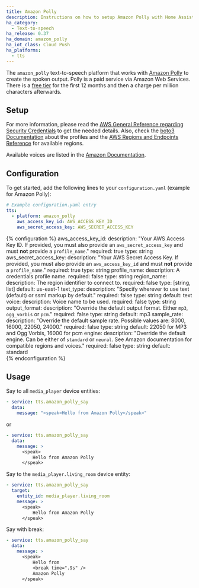 ```yaml
---
title: Amazon Polly
description: Instructions on how to setup Amazon Polly with Home Assistant.
ha_category:
  - Text-to-speech
ha_release: 0.37
ha_domain: amazon_polly
ha_iot_class: Cloud Push
ha_platforms:
  - tts
---
```


The `amazon_polly` text-to-speech platform that works with [Amazon Polly](https://aws.amazon.com/polly/) to create the spoken output.
Polly is a paid service via Amazon Web Services.  There is a [free tier](https://aws.amazon.com/polly/pricing/) for the first 12 months and then a charge per million characters afterwards.

## Setup

For more information, please read the [AWS General Reference regarding Security Credentials](https://docs.aws.amazon.com/general/latest/gr/aws-security-credentials.html) to get the needed details. Also, check the [boto3 Documentation](https://boto3.readthedocs.io/en/latest/guide/configuration.html#shared-credentials-file) about the profiles and the [AWS Regions and Endpoints Reference](https://docs.aws.amazon.com/general/latest/gr/rande.html#pol_region) for available regions.

Available voices are listed in the [Amazon Documentation](https://docs.aws.amazon.com/polly/latest/dg/voicelist.html).

## Configuration

To get started, add the following lines to your `configuration.yaml` (example for Amazon Polly):

```yaml
# Example configuration.yaml entry
tts:
  - platform: amazon_polly
    aws_access_key_id: AWS_ACCESS_KEY_ID
    aws_secret_access_key: AWS_SECRET_ACCESS_KEY
```

{% configuration %}
aws_access_key_id:
  description: "Your AWS Access Key ID. If provided, you must also provide an `aws_secret_access_key` and must **not** provide a `profile_name`."
  required: true
  type: string
aws_secret_access_key:
  description: "Your AWS Secret Access Key. If provided, you must also provide an `aws_access_key_id` and must **not** provide a `profile_name`."
  required: true
  type: string
profile_name:
  description: A credentials profile name.
  required: false
  type: string
region_name:
  description: The region identifier to connect to.
  required: false
  type: [string, list]
  default: us-east-1
text_type:
  description: "Specify wherever to use text (default) or ssml markup by default."
  required: false
  type: string
  default: text
voice:
  description: Voice name to be used.
  required: false
  type: string
output_format:
  description: "Override the default output format. Either `mp3`, `ogg_vorbis` or `pcm`."
  required: false
  type: string
  default: mp3
sample_rate:
  description: "Override the default sample rate. Possible values are: 8000, 16000, 22050, 24000."
  required: false
  type: string
  default:  22050 for MP3 and Ogg Vorbis, 16000 for pcm
engine:
  description: "Override the default engine. Can be either of `standard` or `neural`. See Amazon documentation for compatible regions and voices."
  required: false
  type: string
  default: standard  
{% endconfiguration %}

## Usage

Say to all `media_player` device entities:

```yaml
- service: tts.amazon_polly_say
  data:
    message: "<speak>Hello from Amazon Polly</speak>"
```

or

```yaml
- service: tts.amazon_polly_say
  data:
    message: >
      <speak>
          Hello from Amazon Polly
      </speak>
```

Say to the `media_player.living_room` device entity:

```yaml
- service: tts.amazon_polly_say
  target:
    entity_id: media_player.living_room
    message: >
      <speak>
          Hello from Amazon Polly
      </speak>
```

Say with break:

```yaml
- service: tts.amazon_polly_say
  data:
    message: >
      <speak>
          Hello from
          <break time=".9s" />
          Amazon Polly
      </speak>
```
